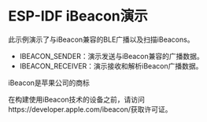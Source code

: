 ESP-IDF iBeacon演示
========================
此示例演示了与iBeacon兼容的BLE广播以及扫描iBeacons。
- IBEACON_SENDER：演示发送与iBeacon兼容的广播数据。
- IBEACON_RECEIVER：演示接收和解析iBeacon广播数据。

iBeacon是苹果公司的商标

在构建使用iBeacon技术的设备之前，请访问https://developer.apple.com/ibeacon/获取许可证。